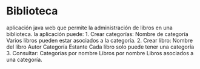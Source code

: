 # Biblioteca
aplicación java web que permite la administración de libros en una biblioteca. la aplicación puede: 1. Crear categorías: Nombre de categoría Varios libros pueden estar asociados a la categoría. 2. Crear libro: Nombre del libro Autor Categoría Estante Cada libro solo puede tener una categoría 3. Consultar: Categorías por nombre Libros por nombre Libros asociados a una categoría.
